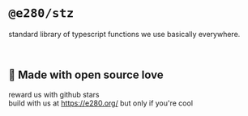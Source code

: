 
# `@e280/stz`

standard library of typescript functions we use basically everywhere.

<br/>

## 💖 Made with open source love
reward us with github stars  
build with us at https://e280.org/ but only if you're cool  

